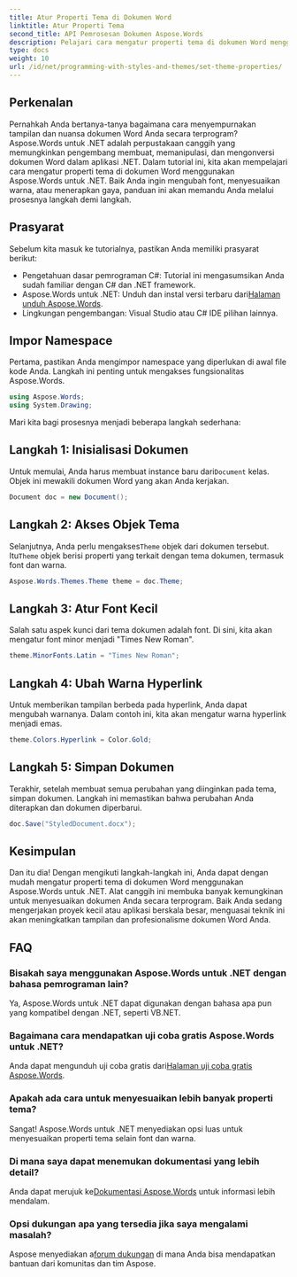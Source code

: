 ```yaml
---
title: Atur Properti Tema di Dokumen Word
linktitle: Atur Properti Tema
second_title: API Pemrosesan Dokumen Aspose.Words
description: Pelajari cara mengatur properti tema di dokumen Word menggunakan Aspose.Words untuk .NET. Ikuti panduan langkah demi langkah kami untuk menyesuaikan font dan warna dengan mudah.
type: docs
weight: 10
url: /id/net/programming-with-styles-and-themes/set-theme-properties/
---
```

## Perkenalan

Pernahkah Anda bertanya-tanya bagaimana cara menyempurnakan tampilan dan nuansa dokumen Word Anda secara terprogram? Aspose.Words untuk .NET adalah perpustakaan canggih yang memungkinkan pengembang membuat, memanipulasi, dan mengonversi dokumen Word dalam aplikasi .NET. Dalam tutorial ini, kita akan mempelajari cara mengatur properti tema di dokumen Word menggunakan Aspose.Words untuk .NET. Baik Anda ingin mengubah font, menyesuaikan warna, atau menerapkan gaya, panduan ini akan memandu Anda melalui prosesnya langkah demi langkah.

## Prasyarat

Sebelum kita masuk ke tutorialnya, pastikan Anda memiliki prasyarat berikut:

- Pengetahuan dasar pemrograman C#: Tutorial ini mengasumsikan Anda sudah familiar dengan C# dan .NET framework.
-  Aspose.Words untuk .NET: Unduh dan instal versi terbaru dari[Halaman unduh Aspose.Words](https://releases.aspose.com/words/net/).
- Lingkungan pengembangan: Visual Studio atau C# IDE pilihan lainnya.

## Impor Namespace

Pertama, pastikan Anda mengimpor namespace yang diperlukan di awal file kode Anda. Langkah ini penting untuk mengakses fungsionalitas Aspose.Words.

```csharp
using Aspose.Words;
using System.Drawing;
```

Mari kita bagi prosesnya menjadi beberapa langkah sederhana:

## Langkah 1: Inisialisasi Dokumen

 Untuk memulai, Anda harus membuat instance baru dari`Document` kelas. Objek ini mewakili dokumen Word yang akan Anda kerjakan.

```csharp
Document doc = new Document();
```

## Langkah 2: Akses Objek Tema

Selanjutnya, Anda perlu mengakses`Theme` objek dari dokumen tersebut. Itu`Theme` objek berisi properti yang terkait dengan tema dokumen, termasuk font dan warna.

```csharp
Aspose.Words.Themes.Theme theme = doc.Theme;
```

## Langkah 3: Atur Font Kecil

Salah satu aspek kunci dari tema dokumen adalah font. Di sini, kita akan mengatur font minor menjadi "Times New Roman".

```csharp
theme.MinorFonts.Latin = "Times New Roman";
```

## Langkah 4: Ubah Warna Hyperlink

Untuk memberikan tampilan berbeda pada hyperlink, Anda dapat mengubah warnanya. Dalam contoh ini, kita akan mengatur warna hyperlink menjadi emas.

```csharp
theme.Colors.Hyperlink = Color.Gold;
```

## Langkah 5: Simpan Dokumen

Terakhir, setelah membuat semua perubahan yang diinginkan pada tema, simpan dokumen. Langkah ini memastikan bahwa perubahan Anda diterapkan dan dokumen diperbarui.

```csharp
doc.Save("StyledDocument.docx");
```

## Kesimpulan

Dan itu dia! Dengan mengikuti langkah-langkah ini, Anda dapat dengan mudah mengatur properti tema di dokumen Word menggunakan Aspose.Words untuk .NET. Alat canggih ini membuka banyak kemungkinan untuk menyesuaikan dokumen Anda secara terprogram. Baik Anda sedang mengerjakan proyek kecil atau aplikasi berskala besar, menguasai teknik ini akan meningkatkan tampilan dan profesionalisme dokumen Word Anda.

## FAQ

### Bisakah saya menggunakan Aspose.Words untuk .NET dengan bahasa pemrograman lain?  
Ya, Aspose.Words untuk .NET dapat digunakan dengan bahasa apa pun yang kompatibel dengan .NET, seperti VB.NET.

### Bagaimana cara mendapatkan uji coba gratis Aspose.Words untuk .NET?  
 Anda dapat mengunduh uji coba gratis dari[Halaman uji coba gratis Aspose.Words](https://releases.aspose.com/).

### Apakah ada cara untuk menyesuaikan lebih banyak properti tema?  
Sangat! Aspose.Words untuk .NET menyediakan opsi luas untuk menyesuaikan properti tema selain font dan warna.

### Di mana saya dapat menemukan dokumentasi yang lebih detail?  
 Anda dapat merujuk ke[Dokumentasi Aspose.Words](https://reference.aspose.com/words/net/) untuk informasi lebih mendalam.

### Opsi dukungan apa yang tersedia jika saya mengalami masalah?  
 Aspose menyediakan a[forum dukungan](https://forum.aspose.com/c/words/8) di mana Anda bisa mendapatkan bantuan dari komunitas dan tim Aspose.